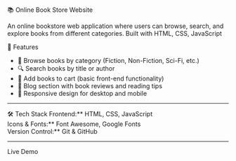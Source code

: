 📚 Online Book Store Website

An online bookstore web application where users can browse, search, and explore books from different categories. Built with HTML, CSS, JavaScript



🚀 Features
- 📖 Browse books by category (Fiction, Non-Fiction, Sci-Fi, etc.)
- 🔍 Search books by title or author
- 🛒 Add books to cart (basic front-end functionality)
- 📝 Blog section with book reviews and reading tips
- 📱 Responsive design for desktop and mobile

---

  🛠️ Tech Stack
Frontend:** HTML, CSS, JavaScript  
Icons & Fonts:** Font Awesome, Google Fonts  
Version Control:** Git & GitHub  

---

Live Demo


